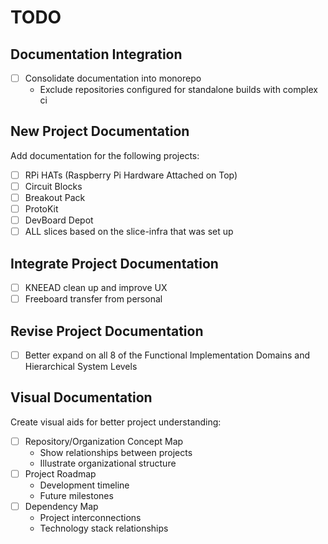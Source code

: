 # TODO

## Documentation Integration

- [ ] Consolidate documentation into monorepo
  - Exclude repositories configured for standalone builds with complex ci

## New Project Documentation

Add documentation for the following projects:

- [ ] RPi HATs (Raspberry Pi Hardware Attached on Top)
- [ ] Circuit Blocks
- [ ] Breakout Pack
- [ ] ProtoKit
- [ ] DevBoard Depot
- [ ] ALL slices based on the slice-infra that was set up

## Integrate Project Documentation

- [ ] KNEEAD clean up and improve UX
- [ ] Freeboard transfer from personal

## Revise Project Documentation

- [ ] Better expand on all 8 of the Functional Implementation Domains and Hierarchical System Levels

## Visual Documentation

Create visual aids for better project understanding:

- [ ] Repository/Organization Concept Map
  - Show relationships between projects
  - Illustrate organizational structure
- [ ] Project Roadmap
  - Development timeline
  - Future milestones
- [ ] Dependency Map
  - Project interconnections
  - Technology stack relationships

